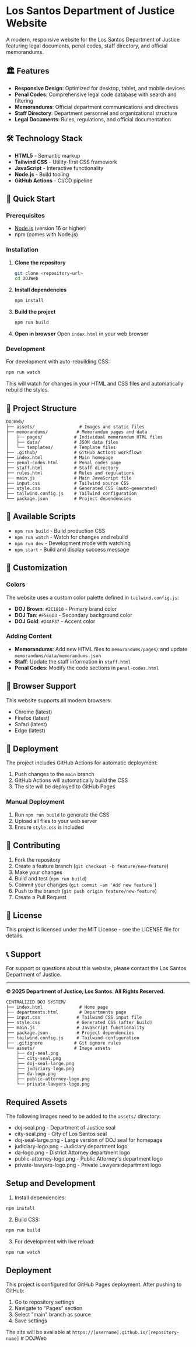 # Los Santos Department of Justice Website

A modern, responsive website for the Los Santos Department of Justice featuring legal documents, penal codes, staff directory, and official memorandums.

## 🏛️ Features

- **Responsive Design**: Optimized for desktop, tablet, and mobile devices
- **Penal Codes**: Comprehensive legal code database with search and filtering
- **Memorandums**: Official department communications and directives
- **Staff Directory**: Department personnel and organizational structure
- **Legal Documents**: Rules, regulations, and official documentation

## 🛠️ Technology Stack

- **HTML5** - Semantic markup
- **Tailwind CSS** - Utility-first CSS framework
- **JavaScript** - Interactive functionality
- **Node.js** - Build tooling
- **GitHub Actions** - CI/CD pipeline

## 🚀 Quick Start

### Prerequisites

- [Node.js](https://nodejs.org/) (version 16 or higher)
- npm (comes with Node.js)

### Installation

1. **Clone the repository**
   ```bash
   git clone <repository-url>
   cd DOJWeb
   ```

2. **Install dependencies**
   ```bash
   npm install
   ```

3. **Build the project**
   ```bash
   npm run build
   ```

4. **Open in browser**
   Open `index.html` in your web browser

### Development

For development with auto-rebuilding CSS:

```bash
npm run watch
```

This will watch for changes in your HTML and CSS files and automatically rebuild the styles.

## 📁 Project Structure

```
DOJWeb/
├── assets/                 # Images and static files
├── memorandums/           # Memorandum pages and data
│   ├── pages/            # Individual memorandum HTML files
│   ├── data/             # JSON data files
│   └── templates/        # Template files
├── .github/              # GitHub Actions workflows
├── index.html            # Main homepage
├── penal-codes.html      # Penal codes page
├── staff.html            # Staff directory
├── rules.html            # Rules and regulations
├── main.js               # Main JavaScript file
├── input.css             # Tailwind source CSS
├── style.css             # Generated CSS (auto-generated)
├── tailwind.config.js    # Tailwind configuration
└── package.json          # Project dependencies
```

## 🔧 Available Scripts

- `npm run build` - Build production CSS
- `npm run watch` - Watch for changes and rebuild
- `npm run dev` - Development mode with watching
- `npm start` - Build and display success message

## 🎨 Customization

### Colors

The website uses a custom color palette defined in `tailwind.config.js`:

- **DOJ Brown**: `#2C1810` - Primary brand color
- **DOJ Tan**: `#F5E6D3` - Secondary background color  
- **DOJ Gold**: `#D4AF37` - Accent color

### Adding Content

- **Memorandums**: Add new HTML files to `memorandums/pages/` and update `memorandums/data/memorandums.json`
- **Staff**: Update the staff information in `staff.html`
- **Penal Codes**: Modify the code sections in `penal-codes.html`

## 📱 Browser Support

This website supports all modern browsers:

- Chrome (latest)
- Firefox (latest)
- Safari (latest)
- Edge (latest)

## 🚀 Deployment

The project includes GitHub Actions for automatic deployment:

1. Push changes to the `main` branch
2. GitHub Actions will automatically build the CSS
3. The site will be deployed to GitHub Pages

### Manual Deployment

1. Run `npm run build` to generate the CSS
2. Upload all files to your web server
3. Ensure `style.css` is included

## 🤝 Contributing

1. Fork the repository
2. Create a feature branch (`git checkout -b feature/new-feature`)
3. Make your changes
4. Build and test (`npm run build`)
5. Commit your changes (`git commit -am 'Add new feature'`)
6. Push to the branch (`git push origin feature/new-feature`)
7. Create a Pull Request

## 📄 License

This project is licensed under the MIT License - see the LICENSE file for details.

## 📞 Support

For support or questions about this website, please contact the Los Santos Department of Justice.

---

**© 2025 Department of Justice, Los Santos. All Rights Reserved.**

```
CENTRALIZED DOJ SYSTEM/
├── index.html              # Home page
├── departments.html        # Departments page
├── input.css              # Tailwind CSS input file
├── style.css              # Generated CSS (after build)
├── main.js                # JavaScript functionality
├── package.json           # Project dependencies
├── tailwind.config.js     # Tailwind configuration
├── .gitignore            # Git ignore rules
└── assets/               # Image assets
    ├── doj-seal.png
    ├── city-seal.png
    ├── doj-seal-large.png
    ├── judiciary-logo.png
    ├── da-logo.png
    ├── public-attorney-logo.png
    └── private-lawyers-logo.png
```

## Required Assets

The following images need to be added to the `assets/` directory:
- doj-seal.png - Department of Justice seal
- city-seal.png - City of Los Santos seal
- doj-seal-large.png - Large version of DOJ seal for homepage
- judiciary-logo.png - Judiciary department logo
- da-logo.png - District Attorney department logo
- public-attorney-logo.png - Public Attorney's department logo
- private-lawyers-logo.png - Private Lawyers department logo

## Setup and Development

1. Install dependencies:
```bash
npm install
```

2. Build CSS:
```bash
npm run build
```

3. For development with live reload:
```bash
npm run watch
```

## Deployment

This project is configured for GitHub Pages deployment. After pushing to GitHub:

1. Go to repository settings
2. Navigate to "Pages" section
3. Select "main" branch as source
4. Save settings

The site will be available at `https://[username].github.io/[repository-name]` #   D O J W e b 
 
 